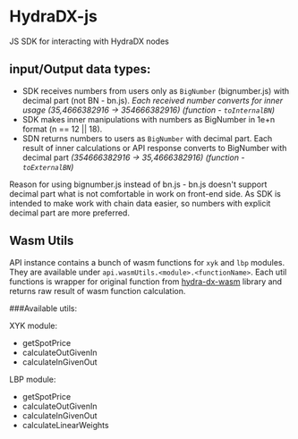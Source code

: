 # HydraDX-js

JS SDK for interacting with HydraDX nodes


## input/Output data types:

- SDK receives numbers from users only as `BigNumber` (bignumber.js) with decimal part (not BN - bn.js). *Each received 
  number converts for inner usage (35,4666382916 → 354666382916) (function - `toInternalBN`)*
- SDK makes inner manipulations with numbers as BigNumber in  1e+n format (n == 12 || 18).
- SDN returns numbers to users as `BigNumber` with decimal part. Each result of inner calculations or API response 
  converts to BigNumber with decimal part *(354666382916 → 35,4666382916) (function - `toExternalBN`)*

Reason for using bignumber.js instead of bn.js - bn.js doesn't support decimal part what is not comfortable in
work on front-end side. As SDK is intended to make work with chain data easier, so numbers with explicit decimal part
are more preferred.


## Wasm Utils

API instance contains a bunch of wasm functions for `xyk` and `lbp` modules. 
They are available under `api.wasmUtils.<module>.<functionName>`. Each util functions is wrapper for 
original function from [hydra-dx-wasm](https://github.com/galacticcouncil/HydraDX-wasm) library 
and returns raw result of wasm function calculation.

###Available utils:

XYK module:
- getSpotPrice
- calculateOutGivenIn
- calculateInGivenOut

LBP module:
- getSpotPrice
- calculateOutGivenIn
- calculateInGivenOut
- calculateLinearWeights